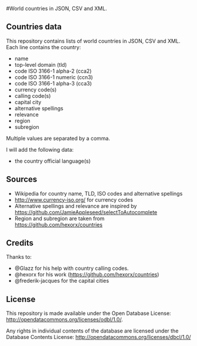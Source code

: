 #World countries in JSON, CSV and XML.
## Countries data
This repository contains lists of world countries in JSON, CSV and XML. Each line contains the country:

 - name
 - top-level domain (tld)
 - code ISO 3166-1 alpha-2 (cca2)
 - code ISO 3166-1 numeric (ccn3)
 - code ISO 3166-1 alpha-3 (cca3)
 - currency code(s)
 - calling code(s)
 - capital city
 - alternative spellings
 - relevance
 - region
 - subregion

Multiple values are separated by a comma.

I will add the following data:
 - the country official language(s)

## Sources
 - Wikipedia for country name, TLD, ISO codes and alternative spellings
 - http://www.currency-iso.org/ for currency codes
 - Alternative spellings and relevance are inspired by https://github.com/JamieAppleseed/selectToAutocomplete
 - Region and subregion are taken from https://github.com/hexorx/countries

## Credits
Thanks to:
 - @Glazz for his help with country calling codes.
 - @hexorx for his work (https://github.com/hexorx/countries)
 - @frederik-jacques for the capital cities

## License
This repository is made available under the Open Database License: http://opendatacommons.org/licenses/odbl/1.0/. 

Any rights in individual contents of the database are licensed under the Database Contents License: 
http://opendatacommons.org/licenses/dbcl/1.0/
